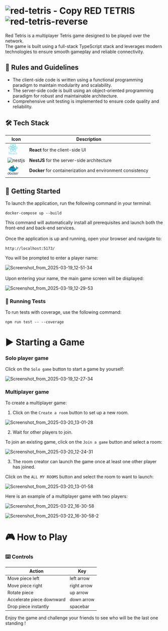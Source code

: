 # ![red-tetris - Copy](https://github.com/user-attachments/assets/a2df82c6-00d2-4dae-9977-c5ca1f49de15)  RED TETRIS  ![red-tetris-reverse](https://github.com/user-attachments/assets/7b21961b-896d-4ada-ae8d-6a01f83c6e33)

Red Tetris is a multiplayer Tetris game designed to be played over the network.<br />
The game is built using a full-stack TypeScript stack and leverages modern technologies to ensure smooth gameplay and reliable connectivity.

## 📜 Rules and Guidelines

- The client-side code is written using a functional programming paradigm to maintain modularity and scalability.
- The server-side code is built using an object-oriented programming paradigm for robust and maintainable architecture.
- Comprehensive unit testing is implemented to ensure code quality and reliability.

## 🛠️ Tech Stack

| Icon | Description                                |
|-----------|--------------------------------------------|
| <img src="https://raw.githubusercontent.com/devicons/devicon/master/icons/react/react-original-wordmark.svg" alt="react" width="35" height="35"/> | **React** for the client-side UI |
| <img src="https://nestjs.com/img/logo-small.svg" alt="nestjs" width="35" height="35"/> | **NestJS** for the server-side architecture |
| <img src="https://raw.githubusercontent.com/devicons/devicon/master/icons/docker/docker-original-wordmark.svg" alt="docker" width="35" height="35"/> | **Docker** for containerization and environment consistency |

## 🚀 Getting Started

To launch the application, run the following command in your terminal:
```
docker-compose up --build
```
This command will automatically install all prerequisites and launch both the front-end and back-end services.<br />
<br />
Once the application is up and running, open your browser and navigate to:
```
http://localhost:5173/
```
You will be prompted to enter a player name:<br />

![Screenshot_from_2025-03-19_12-51-34](https://github.com/user-attachments/assets/7ca76121-0dea-44b8-9a13-32cf94ea1494)<br />
<br />
Upon entering your name, the main game screen will be displayed:<br />

![Screenshot_from_2025-03-19_12-29-53](https://github.com/user-attachments/assets/468091af-14bf-4beb-b312-0720a8b9cef5)

### 🧪 Running Tests
To run tests with coverage, use the following command:
```
npm run test -- --coverage
```

# ▶️ Starting a Game

### Solo player game

Click on the `Solo game` button to start a game by yourself:<br />

![Screenshot_from_2025-03-19_12-27-34](https://github.com/user-attachments/assets/92d36be8-9502-4bd8-a0ac-de69f9a7479f)<br />

### Multiplayer game

To create a multiplayer game:
1. Click on the `Create a room` button to set up a new room.<br />

![Screenshot_from_2025-03-20_13-01-28](https://github.com/user-attachments/assets/35afbc4d-1413-4a67-acd8-9b741bd80e9b)

2. Wait for other players to join.<br />

To join an existing game, click on the `Join a game` button and select a room:<br />

![Screenshot_from_2025-03-20_12-24-31](https://github.com/user-attachments/assets/1db32a53-6e5d-452b-a6d9-49960fe6e8f8)

3. The room creator can launch the game once at least one other player has joined.<br />

Click on the `ALL MY ROOMS` button and select the room to want to launch:<br />

![Screenshot_from_2025-03-20_13-01-58](https://github.com/user-attachments/assets/23c8856d-7998-4965-8531-60bc4b859fda)

Here is an example of a multiplayer game with two players:<br />

![Screenshot_from_2025-03-22_16-30-58](https://github.com/user-attachments/assets/34410c84-d43f-415f-ae9b-11aa90bd0f3e)

![Screenshot_from_2025-03-22_16-30-58-2](https://github.com/user-attachments/assets/e12ceb11-9cb1-4774-a7d2-8778f4de50a9)

# 🎮 How to Play

### ⌨️ Controls

| Action | Key |
| --- | --- |
| Move piece left | left arrow |
| Move piece right | right arrow |
| Rotate piece | up arrow |
| Accelerate piece downward | down arrow |
| Drop piece instantly | spacebar |

Enjoy the game and challenge your friends to see who will be the last one standing !
